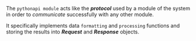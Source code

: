 The `pythonapi module` acts like the ___protocol___ used by a module of the system in order to _communicate_ successfully with any other module.

It specifically implements data `formatting` and `processing` functions and storing the results into ***Request*** and ***Response*** objects.